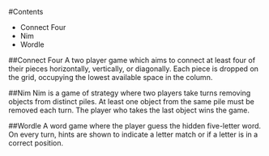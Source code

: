 #Contents

- Connect Four
- Nim
- Wordle

##Connect Four
A two player game which aims to connect at least four of their pieces horizontally, vertically, or diagonally. Each piece is dropped on the grid, occupying the lowest available space in the column.

##Nim
Nim is a game of strategy where two players take turns removing objects from distinct piles. At least one object from the same pile must be removed each turn. The player who takes the last object wins the game.

##Wordle
A word game where the player guess the hidden five-letter word. On every turn, hints are shown to indicate a letter match or if a letter is in a correct position.